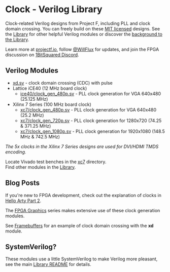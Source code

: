# Clock - Verilog Library

Clock-related Verilog designs from Project F, including PLL and clock domain crossing. You can freely build on these [MIT licensed](../../LICENSE) designs. See the [Library](../) for other helpful Verilog modules or discover the [background to the Library](https://projectf.io/posts/verilog-library-announcement/).

Learn more at [projectf.io](https://projectf.io/), follow [@WillFlux](https://twitter.com/WillFlux) for updates, and join the FPGA discussion on [1BitSquared Discord](https://1bitsquared.com/pages/chat).

## Verilog Modules

* [xd.sv](xd.sv) - clock domain crossing (CDC) with pulse
* Lattice iCE40 (12 MHz board clock)
  * [ice40/clock_gen_480p.sv](ice40/clock_gen_480p.sv) - PLL clock generation for VGA 640x480 (25.125 MHz)
* Xilinx 7 Series (100 MHz board clock)
  * [xc7/clock_gen_480p.sv](xc7/clock_gen_480p.sv) - PLL clock generation for VGA 640x480 (25.2 MHz)
  * [xc7/clock_gen_720p.sv](xc7/clock_gen_720p.sv) - PLL clock generation for 1280x720 (74.25 & 371.25 MHz)
  * [xc7/clock_gen_1080p.sv](xc7/clock_gen_1080p.sv) - PLL clock generation for 1920x1080 (148.5 MHz & 742.5 MHz)

_The 5x clocks in the Xilinx 7 Series designs are used for DVI/HDMI TMDS encoding._

Locate Vivado test benches in the [xc7](xc7) directory.  
Find other modules in the [Library](../).

## Blog Posts

If you're new to FPGA development, check out the explanation of clocks in [Hello Arty Part 2](https://projectf.io/posts/hello-arty-2/).

The [FPGA Graphics](https://projectf.io/posts/fpga-graphics/) series makes extensive use of these clock generation modules.

See [Framebuffers](https://projectf.io/posts/framebuffers/) for an example of clock domain crossing with the **xd** module.

## SystemVerilog?

These modules use a little SystemVerilog to make Verilog more pleasant, see the main [Library README](../README.md#systemverilog) for details.
